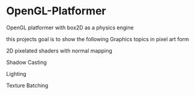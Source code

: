 # OpenGL-Platformer
OpenGL platformer with box2D as a physics engine

this projects goal is to show the following Graphics topics in pixel art form

2D pixelated shaders with normal mapping

Shadow Casting

Lighting

Texture Batching

